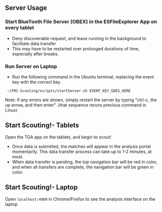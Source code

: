 ## Server Usage

### Start BlueTooth File Server (OBEX) in the ESFileExplorer App on every tablet
- Deny discoverable request, and leave running in the background to facilitate data transfer
- This may have to be restarted over prolonged durations of time, especially after breaks.

### Run Server on Laptop
- Run the following command in the Ubuntu terminal, replacing the event key with the correct key.

``` ~/FRC-Scouting/scripts/startServer.sh EVENT_KEY_GOES_HERE```

Note: if any errors are shown, simply restart the server by typing "ctrl-c, the up arrow, and then enter". (that sequence reruns previous command in Linux)

## Start Scouting!- Tablets
Open the TGA app on the tablets, and begin to scout! 
- Once data is submitted, the matches will appear in the analysis portal momentarily. This data transfer process can take up to 1-2 minutes, at most. 
- When data transfer is pending, the top navigation bar will be red in color, and when all transfers are complete, the navigation bar will be green in color.

## Start Scouting!- Laptop
Open `localhost:4909` in Chrome/Firefox to see the analysis interface on the laptop
